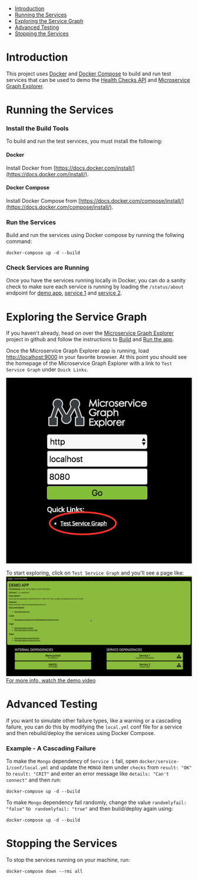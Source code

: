 
- [Introduction](#introduction)
- [Running the Services](#running-the-services)
- [Exploring the Service Graph](#exploring-the-service-graph)
- [Advanced Testing](#advanced-testing)
- [Stopping the Services](#stopping-the-services)

# Introduction

This project uses [Docker](https://docs.docker.com/install/) and [Docker Compose](https://docs.docker.com/compose/install/) to build 
and run test services that can be used to demo the [Health Checks API](https://github.com/hootsuite/health-checks-api) and 
[Microservice Graph Explorer](https://github.com/hootsuite/microservice-graph-explorer).


# Running the Services

### Install the Build Tools
To build and run the test services, you must install the following:

#### Docker
Install Docker from [https://docs.docker.com/install/](https://docs.docker.com/install/). 

#### Docker Compose
Install Docker Compose from [https://docs.docker.com/compose/install/](https://docs.docker.com/compose/install/).

### Run the Services
Build and run the services using Docker compose by running the follwing command:
```ssh
docker-compose up -d --build
```

### Check Services are Running
Once you have the services running locally in Docker, you can do a sanity check to make sure each service is running by 
loading the `/status/about` endpoint for [demo app](http://localhost:8080/status/about), [service 1](http://localhost:8081/status/about) 
and [service 2](http://localhost:8081/status/about).


# Exploring the Service Graph
If you haven't already, head on over the [Microservice Graph Explorer](https://github.com/hootsuite/microservice-graph-explorer) 
project in github and follow the instructions to [Build](https://github.com/hootsuite/microservice-graph-explorer#install-build-tools) 
and [Run the app](https://github.com/hootsuite/microservice-graph-explorer#running-the-app).

Once the Microservice Graph Explorer app is running, load [http://localhost:9000](http://localhost:9000) in your favorite 
browser. At this point you should see the homepage of the Microservice Graph Explorer with a link to `Test Service Graph` 
under `Quick Links`.

![Microservice Graph Explorer Homepage](/img/Microservice-Graph-Explorer-Test-Homepage.png?raw=true "Microservice Graph Explorer Homepage")

To start exploring, click on `Test Service Graph` and you'll see a page like:
[![For more info, watch the demo video](/img/microservice-graph-explorer.png?raw=true "Microservice Graph Explorer Dashboard")](https://youtu.be/JAoSkddOIC8?t=25m29s)
[For more info, watch the demo video](https://youtu.be/JAoSkddOIC8?t=25m29s)

# Advanced Testing
If you want to simulate other failure types, like a warning or a cascading failure, you can do this by modifying the `local.yml` conf file 
for a service and then rebuild/deploy the services using Docker Compose.

### Example - A Cascading Failure
To make the `Mongo` dependency of `Service 1` fail, open `docker/service-1/conf/local.yml` and update the `MONGO` item under 
`checks` from `result: "OK"` to `result: "CRIT"` and enter an error message like `details: "Can't connect"` and then run:

```ssh
docker-compose up -d --build
```

To make `Mongo` dependency fail randomly, change the value `randomlyfail: "false"` to ` randomlyfail: "true"` and then 
build/deploy again using:

```ssh
docker-compose up -d --build
```

# Stopping the Services
To stop the services running on your machine, run:
```ssh
docker-compose down --rmi all
```